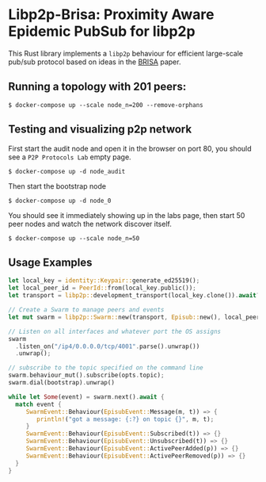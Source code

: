 # Libp2p-Brisa: Proximity Aware Epidemic PubSub for libp2p

This Rust library implements a `libp2p` behaviour for efficient large-scale pub/sub protocol based on ideas in the [BRISA](https://citeseerx.ist.psu.edu/viewdoc/summary?doi=10.1.1.360.1724) paper.

## Running a topology with 201 peers:

```
$ docker-compose up --scale node_n=200 --remove-orphans
```


## Testing and visualizing p2p network

First start the audit node and open it in the browser on port 80, you should see a `P2P Protocols Lab` empty page.

```
$ docker-compose up -d node_audit
```

Then start the bootstrap node

```
$ docker-compose up -d node_0
```

You should see it immediately showing up in the labs page, then start 50 peer nodes and watch the network discover itself.

```
$ docker-compose up --scale node_n=50
```



## Usage Examples


```rust
let local_key = identity::Keypair::generate_ed25519();
let local_peer_id = PeerId::from(local_key.public());
let transport = libp2p::development_transport(local_key.clone()).await?;

// Create a Swarm to manage peers and events
let mut swarm = libp2p::Swarm::new(transport, Episub::new(), local_peer_id);

// Listen on all interfaces and whatever port the OS assigns
swarm
  .listen_on("/ip4/0.0.0.0/tcp/4001".parse().unwrap())
  .unwrap();

// subscribe to the topic specified on the command line
swarm.behaviour_mut().subscribe(opts.topic);
swarm.dial(bootstrap).unwrap()

while let Some(event) = swarm.next().await {
  match event {
     SwarmEvent::Behaviour(EpisubEvent::Message(m, t)) => {
        println!("got a message: {:?} on topic {}", m, t);
     }
     SwarmEvent::Behaviour(EpisubEvent::Subscribed(t)) => {}
     SwarmEvent::Behaviour(EpisubEvent::Unsubscribed(t)) => {}
     SwarmEvent::Behaviour(EpisubEvent::ActivePeerAdded(p)) => {}
     SwarmEvent::Behaviour(EpisubEvent::ActivePeerRemoved(p)) => {}
  }
}
```